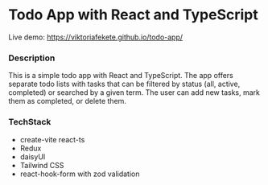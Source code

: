 # Todo App with React and TypeScript

Live demo: https://viktoriafekete.github.io/todo-app/

### Description

This is a simple todo app with React and TypeScript. The app offers separate todo lists with tasks that can be filtered by status (all, active, completed) or searched by a given term. The user can add new tasks, mark them as completed, or delete them.

### TechStack
- create-vite react-ts
- Redux
- daisyUI
- Tailwind CSS
- react-hook-form with zod validation 
